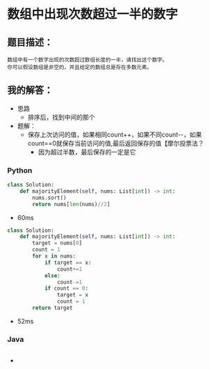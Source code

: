 # 数组中出现次数超过一半的数字

## 题目描述：

```
数组中有一个数字出现的次数超过数组长度的一半，请找出这个数字。
你可以假设数组是非空的，并且给定的数组总是存在多数元素。
```

## 我的解答：

- 思路
  - 排序后，找到中间的那个
- 题解：
  - 保存上次访问的值，如果相同count++，如果不同count--，如果count==0就保存当前访问的值,最后返回保存的值【摩尔投票法？
    - 因为超过半数，最后保存的一定是它

### Python

```python
class Solution:
    def majorityElement(self, nums: List[int]) -> int:
        nums.sort()
        return nums[len(nums)//2]
```

- 60ms

```python
class Solution:
    def majorityElement(self, nums: List[int]) -> int:
        target = nums[0]
        count = 1
        for x in nums:
            if target == x:
                count+=1
            else:
                count-=1
            if count == 0:
                target = x
                count = 1
        return target
```

- 52ms

### Java

```java

```

- 